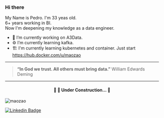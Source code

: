 ### Hi there

My Name is Pedro. I'm 33 yeas old.<br />
6+ years working in BI. <br />
Now I'm deepening my knowledge as a data engineer.<br />

- 🔭 I’m currently working on A3Data.
- ⚙  I’m currently learning kafka.
- 🏗  I'm currently learning kubernetes and container. Just start https://hub.docker.com/u/maozao


- - -

> **“In God we trust. All others must bring data.”**
> William Edwards Deming<br />

- - -





<h4 align="center"> 
	🚧  🚀 Under Construction...  🚧
</h4>

<p align="left"> <img src="https://komarev.com/ghpvc/?username=maozao" alt="maozao" /> </p>


[![Linkedin Badge](https://img.shields.io/badge/-Pedro-blue?style=flat-square&logo=Linkedin&logoColor=white&link=https://www.linkedin.com/in/pedrodefreitassalomao/)](https://www.linkedin.com/in/pedrodefreitassalomao/) 
<!--
**MaoZao/MaoZao** is a ✨ _special_ ✨ repository because its `README.md` (this file) appears on your GitHub profile.

Here are some ideas to get you started:

- 🔭 I’m currently working on ...
- 🌱 I’m currently learning ...
- 👯 I’m looking to collaborate on ...
- 🤔 I’m looking for help with ...
- 💬 Ask me about ...
- 📫 How to reach me: ...
- 😄 Pronouns: ...
- ⚡ Fun fact: ...
-->
